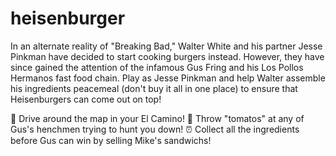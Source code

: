 # heisenburger
In an alternate reality of "Breaking Bad," Walter White and his partner Jesse Pinkman have decided to start cooking burgers instead. However, they have since gained the attention of the infamous Gus Fring and his Los Pollos Hermanos fast food chain. Play as Jesse Pinkman and help Walter assemble his ingredients peacemeal (don't buy it all in one place) to ensure that Heisenburgers can come out on top!

🚗 Drive around the map in your El Camino!
🍅 Throw "tomatos" at any of Gus's henchmen trying to hunt you down!
⏰ Collect all the ingredients before Gus can win by selling Mike's sandwichs!
